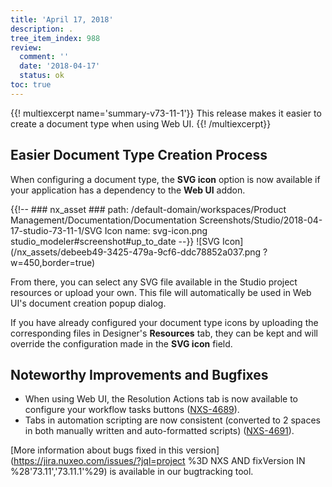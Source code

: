```yaml
---
title: 'April 17, 2018'
description: .
tree_item_index: 988
review:
  comment: ''
  date: '2018-04-17'
  status: ok
toc: true
---
```


{{! multiexcerpt name='summary-v73-11-1'}}
This release makes it easier to create a document type when using Web UI.
{{! /multiexcerpt}}

## Easier Document Type Creation Process
When configuring a document type, the **SVG icon** option is now available if your application has a dependency to the **Web UI** addon.

{{!--     ### nx_asset ###
    path: /default-domain/workspaces/Product Management/Documentation/Documentation Screenshots/Studio/2018-04-17-studio-73-11-1/SVG Icon
    name: svg-icon.png
    studio_modeler#screenshot#up_to_date
--}}
![SVG Icon](/nx_assets/debeeb49-3425-479a-9cf6-ddc78852a037.png ?w=450,border=true)

From there, you can select any SVG file available in the Studio project resources or upload your own. This file will automatically be used in Web UI's document creation popup dialog.

If you have already configured your document type icons by uploading the corresponding files in Designer's **Resources** tab, they can be kept and will override the configuration made in the **SVG icon** field.

## Noteworthy Improvements and Bugfixes

- When using Web UI, the Resolution Actions tab is now available to configure your workflow tasks buttons  ([NXS-4689](https://jira.nuxeo.com/browse/NXS-4689)).
- Tabs in automation scripting are now consistent (converted to 2 spaces in both manually written and auto-formatted scripts) ([NXS-4691](https://jira.nuxeo.com/browse/NXS-4691)).

[More information about bugs fixed in this version](https://jira.nuxeo.com/issues/?jql=project %3D NXS AND fixVersion IN %28'73.11','73.11.1'%29) is available in our bugtracking tool.
